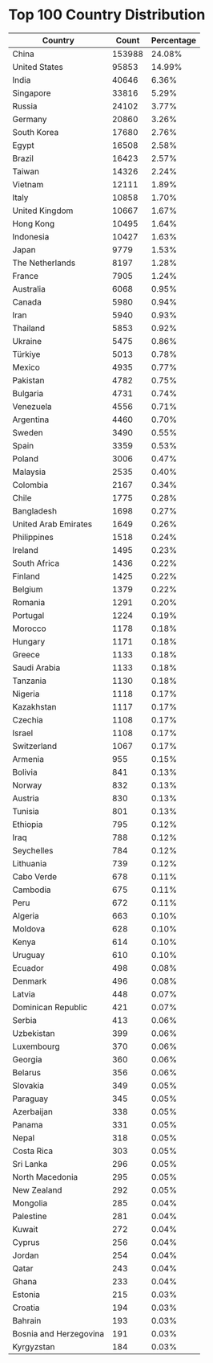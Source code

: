 # Top 100 Country Distribution
| Country | Count | Percentage |
|----|----|----|
| China | 153988 | 24.08% |
| United States | 95853 | 14.99% |
| India | 40646 | 6.36% |
| Singapore | 33816 | 5.29% |
| Russia | 24102 | 3.77% |
| Germany | 20860 | 3.26% |
| South Korea | 17680 | 2.76% |
| Egypt | 16508 | 2.58% |
| Brazil | 16423 | 2.57% |
| Taiwan | 14326 | 2.24% |
| Vietnam | 12111 | 1.89% |
| Italy | 10858 | 1.70% |
| United Kingdom | 10667 | 1.67% |
| Hong Kong | 10495 | 1.64% |
| Indonesia | 10427 | 1.63% |
| Japan | 9779 | 1.53% |
| The Netherlands | 8197 | 1.28% |
| France | 7905 | 1.24% |
| Australia | 6068 | 0.95% |
| Canada | 5980 | 0.94% |
| Iran | 5940 | 0.93% |
| Thailand | 5853 | 0.92% |
| Ukraine | 5475 | 0.86% |
| Türkiye | 5013 | 0.78% |
| Mexico | 4935 | 0.77% |
| Pakistan | 4782 | 0.75% |
| Bulgaria | 4731 | 0.74% |
| Venezuela | 4556 | 0.71% |
| Argentina | 4460 | 0.70% |
| Sweden | 3490 | 0.55% |
| Spain | 3359 | 0.53% |
| Poland | 3006 | 0.47% |
| Malaysia | 2535 | 0.40% |
| Colombia | 2167 | 0.34% |
| Chile | 1775 | 0.28% |
| Bangladesh | 1698 | 0.27% |
| United Arab Emirates | 1649 | 0.26% |
| Philippines | 1518 | 0.24% |
| Ireland | 1495 | 0.23% |
| South Africa | 1436 | 0.22% |
| Finland | 1425 | 0.22% |
| Belgium | 1379 | 0.22% |
| Romania | 1291 | 0.20% |
| Portugal | 1224 | 0.19% |
| Morocco | 1178 | 0.18% |
| Hungary | 1171 | 0.18% |
| Greece | 1133 | 0.18% |
| Saudi Arabia | 1133 | 0.18% |
| Tanzania | 1130 | 0.18% |
| Nigeria | 1118 | 0.17% |
| Kazakhstan | 1117 | 0.17% |
| Czechia | 1108 | 0.17% |
| Israel | 1108 | 0.17% |
| Switzerland | 1067 | 0.17% |
| Armenia | 955 | 0.15% |
| Bolivia | 841 | 0.13% |
| Norway | 832 | 0.13% |
| Austria | 830 | 0.13% |
| Tunisia | 801 | 0.13% |
| Ethiopia | 795 | 0.12% |
| Iraq | 788 | 0.12% |
| Seychelles | 784 | 0.12% |
| Lithuania | 739 | 0.12% |
| Cabo Verde | 678 | 0.11% |
| Cambodia | 675 | 0.11% |
| Peru | 672 | 0.11% |
| Algeria | 663 | 0.10% |
| Moldova | 628 | 0.10% |
| Kenya | 614 | 0.10% |
| Uruguay | 610 | 0.10% |
| Ecuador | 498 | 0.08% |
| Denmark | 496 | 0.08% |
| Latvia | 448 | 0.07% |
| Dominican Republic | 421 | 0.07% |
| Serbia | 413 | 0.06% |
| Uzbekistan | 399 | 0.06% |
| Luxembourg | 370 | 0.06% |
| Georgia | 360 | 0.06% |
| Belarus | 356 | 0.06% |
| Slovakia | 349 | 0.05% |
| Paraguay | 345 | 0.05% |
| Azerbaijan | 338 | 0.05% |
| Panama | 331 | 0.05% |
| Nepal | 318 | 0.05% |
| Costa Rica | 303 | 0.05% |
| Sri Lanka | 296 | 0.05% |
| North Macedonia | 295 | 0.05% |
| New Zealand | 292 | 0.05% |
| Mongolia | 285 | 0.04% |
| Palestine | 281 | 0.04% |
| Kuwait | 272 | 0.04% |
| Cyprus | 256 | 0.04% |
| Jordan | 254 | 0.04% |
| Qatar | 243 | 0.04% |
| Ghana | 233 | 0.04% |
| Estonia | 215 | 0.03% |
| Croatia | 194 | 0.03% |
| Bahrain | 193 | 0.03% |
| Bosnia and Herzegovina | 191 | 0.03% |
| Kyrgyzstan | 184 | 0.03% |
